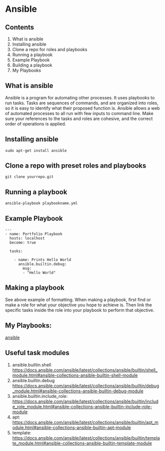 # Ansible

## Contents
1. What is ansible
2. Installing ansible
3. Clone a repo for roles and playbooks
4. Running a playbook
5. Example Playbook
6. Building a playbook
7. My Playbooks

## What is ansible
Ansible is a program for automating other processes. It uses playbooks to run tasks. Tasks are sequences of commands, and are organized into roles, so it is easy to identify what their proposed function is. Ansible allows a web of automated processes to all run with few inputs to command line. Make sure your references to the tasks and roles are cohesive, and the correct order of operations is applied.

## Installing ansible
`sudo apt-get install ansible`

## Clone a repo with preset roles and playbooks
`git clone yourrepo.git`

## Running a playbook
`ansible-playbook playbookname.yml`

## Example Playbook
```
---
- name: Portfolio Playbook
  hosts: localhost
  become: true

  tasks:
    
    - name: Prints Hello World
      ansible.builtin.debug:
        msg:
        - "Hello World"
```

## Making a playbook
See above example of formatting. When making a playbook, first find or make a role for what your objective you hope to achieve is. Then link the specific tasks inside the role into your playbook to perform that objective.  


## My Playbooks:
[ansible](..%2F..%2FLabs%2Fansible)

## Useful task modules

1. ansible.builtin.shell \
https://docs.ansible.com/ansible/latest/collections/ansible/builtin/shell_module.html#ansible-collections-ansible-builtin-shell-module
2. ansible.builtin.debug
https://docs.ansible.com/ansible/latest/collections/ansible/builtin/debug_module.html#ansible-collections-ansible-builtin-debug-module
3. ansible.builtin.include_role:
https://docs.ansible.com/ansible/latest/collections/ansible/builtin/include_role_module.html#ansible-collections-ansible-builtin-include-role-module
4. apt:
https://docs.ansible.com/ansible/latest/collections/ansible/builtin/apt_module.html#ansible-collections-ansible-builtin-apt-module
5. template:
https://docs.ansible.com/ansible/latest/collections/ansible/builtin/template_module.html#ansible-collections-ansible-builtin-template-module